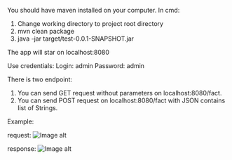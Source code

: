 You should have maven installed on your computer.
In cmd:
1) Change working directory to project root directory
2) mvn clean package
3) java -jar target/test-0.0.1-SNAPSHOT.jar

The app will star on localhost:8080

Use credentials:
Login: admin
Password: admin

There is two endpoint:
1) You can send GET request without parameters on localhost:8080/fact.
2) You can send POST request on localhost:8080/fact with  JSON contains list of 
Strings.


Example:

request:
![Image alt](https://git.epam.com/Konstantin_Evstafev/test/blob/master/1.PNG)

response:
![Image alt](https://git.epam.com/Konstantin_Evstafev/test/blob/master/2.PNG)
